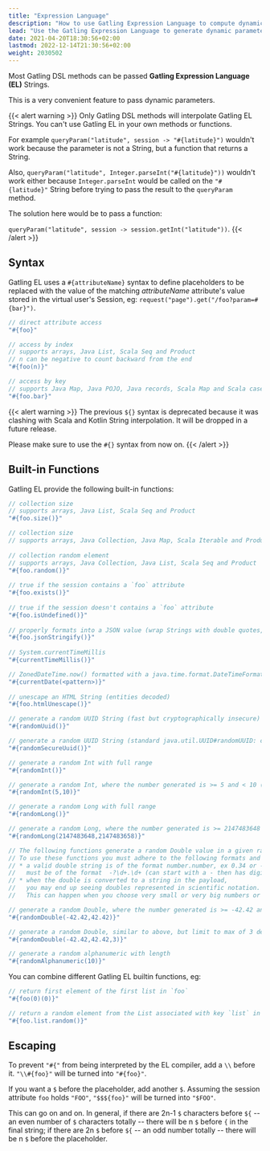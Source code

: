 ```yaml
---
title: "Expression Language"
description: "How to use Gatling Expression Language to compute dynamic parameters based on Session data using a simple text templating engine"
lead: "Use the Gatling Expression Language to generate dynamic parameters"
date: 2021-04-20T18:30:56+02:00
lastmod: 2022-12-14T21:30:56+02:00
weight: 2030502
---
```


Most Gatling DSL methods can be passed **Gatling Expression Language (EL)** Strings.

This is a very convenient feature to pass dynamic parameters.

{{< alert warning >}}
Only Gatling DSL methods will interpolate Gatling EL Strings.
You can't use Gatling EL in your own methods or functions.

For example `queryParam("latitude", session -> "#{latitude}")` wouldn't work because the parameter is not a String, but a function that returns a String.

Also, `queryParam("latitude", Integer.parseInt("#{latitude}"))` wouldn't work either because `Integer.parseInt` would be called on the `"#{latitude}"` String before trying to pass the result to the `queryParam` method.

The solution here would be to pass a function:

`queryParam("latitude", session -> session.getInt("latitude"))`.
{{< /alert >}}

## Syntax

Gatling EL uses a `#{attributeName}` syntax to define placeholders to be replaced with the value of the matching *attributeName* attribute's value stored in the virtual user's Session, eg: `request("page").get("/foo?param=#{bar}")`.

```java
// direct attribute access
"#{foo}"

// access by index
// supports arrays, Java List, Scala Seq and Product
// n can be negative to count backward from the end
"#{foo(n)}"

// access by key
// supports Java Map, Java POJO, Java records, Scala Map and Scala case class
"#{foo.bar}"
```

{{< alert warning >}}
The previous `${}` syntax is deprecated because it was clashing with Scala and Kotlin String interpolation. It will be dropped in a future release.

Please make sure to use the `#{}` syntax from now on.
{{< /alert >}}

## Built-in Functions

Gatling EL provide the following built-in functions:

```java
// collection size
// supports arrays, Java List, Scala Seq and Product
"#{foo.size()}"

// collection size
// supports arrays, Java Collection, Java Map, Scala Iterable and Product
  
// collection random element
// supports arrays, Java Collection, Java List, Scala Seq and Product
"#{foo.random()}"
  
// true if the session contains a `foo` attribute
"#{foo.exists()}"
  
// true if the session doesn't contains a `foo` attribute
"#{foo.isUndefined()}"
  
// properly formats into a JSON value (wrap Strings with double quotes, deal with null)
"#{foo.jsonStringify()}"
  
// System.currentTimeMillis
"#{currentTimeMillis()}"

// ZonedDateTime.now() formatted with a java.time.format.DateTimeFormatter pattern
"#{currentDate(<pattern>)}"
  
// unescape an HTML String (entities decoded)
"#{foo.htmlUnescape()}"

// generate a random UUID String (fast but cryptographically insecure)
"#{randomUuid()}"

// generate a random UUID String (standard java.util.UUID#randomUUID: cryptographically secure, but slower)
"#{randomSecureUuid()}"

// generate a random Int with full range
"#{randomInt()}"

// generate a random Int, where the number generated is >= 5 and < 10 (the right bound of 10 is excluded)
"#{randomInt(5,10)}"

// generate a random Long with full range
"#{randomLong()}"

// generate a random Long, where the number generated is >= 2147483648 and < 2147483658 (the right bound is excluded)
"#{randomLong(2147483648,2147483658)}"

// The following functions generate a random Double value in a given range
// To use these functions you must adhere to the following formats and pay attention to the gotchas
// * a valid double string is of the format number.number, ex 0.34 or -12.34, while these are INVALID .34 or 2. or +0.34
//   must be of the format  -?\d+.\d+ (can start with a - then has digit(s) then a . then has digit(s))
// * when the double is converted to a string in the payload,
//   you may end up seeing doubles represented in scientific notation.
//   This can happen when you choose very small or very big numbers or when requesting many decimal places

// generate a random Double, where the number generated is >= -42.42 and < 42.42 (the right bound of 42.42 is excluded)
"#{randomDouble(-42.42,42.42)}"

// generate a random Double, similar to above, but limit to max of 3 decimal places
"#{randomDouble(-42.42,42.42,3)}"

// generate a random alphanumeric with length
"#{randomAlphanumeric(10)}"
```

You can combine different Gatling EL builtin functions, eg:

```java
// return first element of the first list in `foo`
"#{foo(0)(0)}"

// return a random element from the List associated with key `list` in the Map `foo`
"#{foo.list.random()}"
```

## Escaping

To prevent `"#{"` from being interpreted by the EL compiler, add a `\\` before it. `"\\#{foo}"` will be turned into `"#{foo}"`.

If you want a `$` before the placeholder, add another `$`.
Assuming the session attribute `foo` holds `"FOO"`, `"$$${foo}"` will be turned into `"$FOO"`.

This can go on and on. In general, if there are 2n-1 `$` characters before `${` -- an even number of `$` characters totally --
there will be n `$` before `{` in the final string;
if there are 2n `$` before `${` -- an odd number totally -- there will be n `$` before the placeholder.
